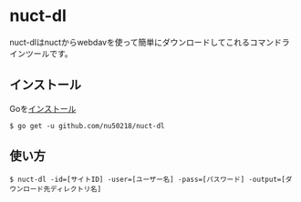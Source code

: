 # nuct-dl

nuct-dlはnuctからwebdavを使って簡単にダウンロードしてこれるコマンドラインツールです。

## インストール

Goを[インストール](https://golang.org/doc/install)

`$ go get -u github.com/nu50218/nuct-dl`

## 使い方

`$ nuct-dl -id=[サイトID] -user=[ユーザー名] -pass=[パスワード] -output=[ダウンロード先ディレクトリ名]`
